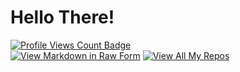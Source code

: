 # Hello There!

[![Profile Views Count Badge](https://komarev.com/ghpvc/?username=vaishnavejp&color=blue&label=PROFILE+VIEWS)](https://github.com/vaishnavejp)<br>
[![View Markdown in Raw Form](https://forthebadge.com/images/badges/made-with-markdown.svg)](https://raw.githubusercontent.com/thenithinbalaji/thenithinbalaji/main/README.md)
[![View All My Repos](https://forthebadge.com/images/badges/built-with-love.svg)](https://github.com/thenithinbalaji?tab=repositories&q=&type=&language=&sort=stargazers)<br>





